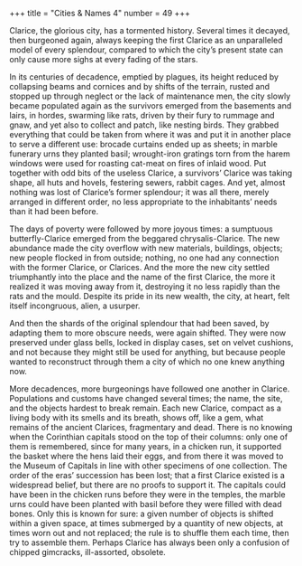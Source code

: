 +++
title = "Cities & Names 4"
number = 49
+++

Clarice, the glorious city, has a tormented history. Several times it decayed, then burgeoned again, always keeping the first Clarice as an unparalleled model of every splendour, compared to which the city’s present state can only cause more sighs at every fading of the stars.

In its centuries of decadence, emptied by plagues, its height reduced by collapsing beams and cornices and by shifts of the terrain, rusted and stopped up through neglect or the lack of maintenance men, the city slowly became populated again as the survivors emerged from the basements and lairs, in hordes, swarming like rats, driven by their fury to rummage and gnaw, and yet also to collect and patch, like nesting birds. They grabbed everything that could be taken from where it was and put it in another place to serve a different use: brocade curtains ended up as sheets; in marble funerary urns they planted basil; wrought-iron gratings torn from the harem windows were used for roasting cat-meat on fires of inlaid wood. Put together with odd bits of the useless Clarice, a survivors’ Clarice was taking shape, all huts and hovels, festering sewers, rabbit cages. And yet, almost nothing was lost of Clarice’s former splendour; it was all there, merely arranged in different order, no less appropriate to the inhabitants’ needs than it had been before.

The days of poverty were followed by more joyous times: a sumptuous butterfly-Clarice emerged from the beggared chrysalis-Clarice. The new abundance made the city overflow with new materials, buildings, objects; new people flocked in from outside; nothing, no one had any connection with the former Clarice, or Clarices. And the more the new city settled triumphantly into the place and the name of the first Clarice, the more it realized it was moving away from it, destroying it no less rapidly than the rats and the mould. Despite its pride in its new wealth, the city, at heart, felt itself incongruous, alien, a usurper.

And then the shards of the original splendour that had been saved, by adapting them to more obscure needs, were again shifted. They were now preserved under glass bells, locked in display cases, set on velvet cushions, and not because they might still be used for anything, but because people wanted to reconstruct through them a city of which no one knew anything now.

More decadences, more burgeonings have followed one another in Clarice. Populations and customs have changed several times; the name, the site, and the objects hardest to break remain. Each new Clarice, compact as a living body with its smells and its breath, shows off, like a gem, what remains of the ancient Clarices, fragmentary and dead. There is no knowing when the Corinthian capitals stood on the top of their columns: only one of them is remembered, since for many years, in a chicken run, it supported the basket where the hens laid their eggs, and from there it was moved to the Museum of Capitals in line with other specimens of one collection. The order of the eras’ succession has been lost; that a first Clarice existed is a widespread belief, but there are no proofs to support it. The capitals could have been in the chicken runs before they were in the temples, the marble urns could have been planted with basil before they were filled with dead bones. Only this is known for sure: a given number of objects is shifted within a given space, at times submerged by a quantity of new objects, at times worn out and not replaced; the rule is to shuffle them each time, then try to assemble them. Perhaps Clarice has always been only a confusion of chipped gimcracks, ill-assorted, obsolete.